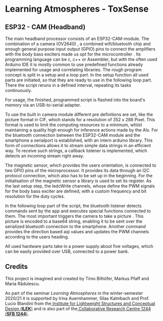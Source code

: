 # Learning Atmospheres - ToxSense 

## ESP32 - CAM (Headband)

The main headband processor consists of an ESP32-CAM-module. The combination of a camera (OV2640) , a combined wifi/bluetooth chip and enough general purpose input output (GPIO) pins to connect the amplifiers with the body bass exciters made us opt for the microcontroller . Its programming language can be c, c++ or Assembler, but with the often used Arduino IDE it is mostly common to use predefined functions already implemented for usage and correlating libraries. The rough program concept is split in a setup and a loop part. In the setup function all used parts are initiated, so that they are ready to use in the following loop part. There the script reruns in a defined interval, repeating its tasks continuously. 

For usage, the finished, programmed script is flashed into the board's memory via an USB-to-serial adapter.

To use the built in camera module different pre definitions are set, like the picture format in CIF, which stands for a resolution of 352 x 288 Pixel. This format is used to limit the computing resources to a minimum, whilst maintaining a quality high enough for inference actions made by the AIs. For the bluetooth connection between the ESP32-CAM module and the smartphone a serialport is established, with an intern arduino library. This form of connections allows it to stream simple data strings in an efficient way. To receive such strings, a callback listener is implemented, which detects an incoming stream right away.

The magnetic sensor, which provides the users orientation, is connected to two GPIO pins of the microprocessor. It provides its data through an I2C protocol connection, which also has to be set up in the beginning. For the initialisation of the magnetic sensor a library is used to set its register. As the last setup step, the ledcWrite channels, whose define the PWM signals for the body bass exciter are defined, with a custom frequency and bit resolution for the duty cycles. 

In the following loop part of the script, the bluetooth listener detects commands sent by the app and executes special functions connected to them. The most important triggers the camera to take a picture . This picture is encoded to a base64 string, enabling it to be sent over the serialized bluetooth connection to the smartphone. Another command provides the direction based aqi values and updates the PWM channels according to the users heading.

All used hardware parts take in a power supply about five voltages, which can be easily provided over USB, connected to a power bank.

## Credits

This project is imagined and created by Timo Bilhöfer, Markus Pfaff and Maria Rădulescu.

As part of the seminar *Learning Atmospheres* in the winter-semester 2020/21 it is supported by Irina Auernhammer, Silas Kalmbach and Prof. Lucio Blandini from the[ Institute for Lightweight Structures and Conceptual Design (**ILEK**)](https://www.ilek.uni-stuttgart.de/) and is also part of the[ Collaborative Research Centre 1244 (**SFB 1244**)](https://www.sfb1244.uni-stuttgart.de/).